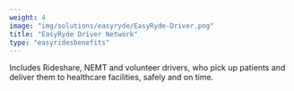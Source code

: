 ```yaml
---
weight: 4
image: "img/solutions/easyryde/EasyRyde-Driver.png"
title: "EasyRyde Driver Network"
type: "easyridesbenefits"
---
```

Includes Rideshare, NEMT and volunteer drivers, who pick up patients and deliver them to healthcare facilities, safely and on time.